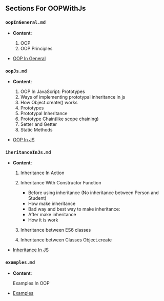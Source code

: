 ## Sections For OOPWithJs

### `oopInGeneral.md`

- **Content**:

  1. OOP
  2. OOP Principles

- [OOP In General](./sections/oopInGeneral.md)

### `oopJs.md`

- **Content**:

  1. OOP In JavaScript: Prototypes
  2. Ways of implementing prototypal inheritance in js
  3. How Object.create() works
  4. Prototypes
  5. Prototypal Inheritance
  6. Prototype Chain(like scope chaining)
  7. Setter and Getter
  8. Static Methods

- [OOP In JS](./sections/oopJs.md)

### `iheritanceInJs.md`

- **Content**:

  1. Inheritance In Action
  2. Inheritance With Constructor Function

     - Before using inheritance (No inheritance between Person and Student)
     - How make inheritance
     - Bad way and best way to make inheritance:
     - After make inheritance
     - How it is work

  3. Inheritance between ES6 classes
  4. Inheritance between Classes Object.create

- [Inheritance In JS](./sections/iheritanceInJs.md)

### `examples.md`

- **Content**:

  Examples In OOP

- [Examples](./sections/examples.md)
